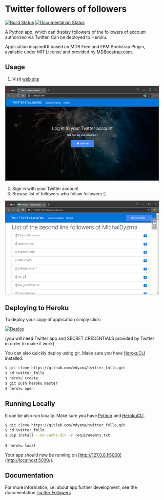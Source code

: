 # Twitter followers of followers

[![Build Status](https://travis-ci.org/mdyzma/twitter_follo.svg?branch=master)](https://travis-ci.org/mdyzma/twitter_follo)
[![Documentation Status](https://readthedocs.org/projects/twitter-follo/badge/?version=latest)](http://twitter-follo.readthedocs.io/en/latest/?badge=latest)


A Python app, which can display followers of the followers of account authorized via Twitter. Can be deployed to Heroku.

Application inspiredUI based on MDB Free and EBM Bootstrap Plugin, available under MIT License and provided by [MDBoostrap.com](https://mdbootstrap.com).

## Usage

1. Visit [web site]()

![start][start]

2. Sign in with your Twitter account
3. Browse list of followers who follow followers :)

![followers][followers]


## Deploying to Heroku

To deploy your copy of application simply click:

[![Deploy](https://www.herokucdn.com/deploy/button.png)](https://heroku.com/deploy)

(you will need Twitter app and SECRET CREDENTIALS provided by Twitter in order to make it work)

You can also quickly deploy using git. Make sure you have [HerokuCLI][HerokuCLI] installed.

```sh
$ git clone https://github.com/mdyzma/twitter_follo.git
$ cd twitter_follo
$ heroku create
$ git push heroku master
$ heroku open
```


## Running Locally

It can be also run locally. Make sure you have [Python][Python] and [HerokuCLI][HerokuCLI].

```sh
$ git clone https://gitlab.com/mdyzma/twitter_follo.git
$ cd twitter_follo
$ pip install --no-cache-dir -r requirements.txt

$ heroku local
```

Your app should now be running on [http://127.0.0.1:5000](http://localhost:5000/).






## Documentation

For more information, i.e. about app further development, see the documentation [Twitter Followers](http://twitter-follo.readthedocs.io/en/latest/?badge=latest)

<!-- Links -->
[Python]:    http://install.python-guide.org
[HerokuCLI]: https://toolbelt.heroku.com

<!-- Images -->

[start]:     static/img/screen-start.png
[followers]: static/img/screen-followers.png
